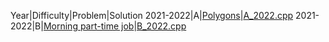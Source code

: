 Year|Difficulty|Problem|Solution
2021-2022|A|[Polygons](https://olymp.hse.ru/mirror/pubs/share/780661016.pdf)|[A_2022.cpp](https://github.com/myvsky/competitive-programming/blob/master/Listed/High%20Trial/Qualifying/A_2022.cpp)
2021-2022|B|[Morning part-time job](https://olymp.hse.ru/mirror/pubs/share/780661016.pdf)|[B_2022.cpp](https://github.com/myvsky/competitive-programming/blob/master/Listed/High%20Trial/Qualifying/B_2022.cpp)